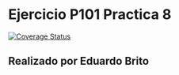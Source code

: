 # Ejercicio P101 Practica 8

[![Coverage Status](https://coveralls.io/repos/github/eduardobritosan/excercise0421/badge.svg?branch=master)](https://coveralls.io/github/eduardobritosan/excercise0421?branch=master)

## Realizado por Eduardo Brito